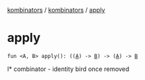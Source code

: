 [kombinators](../index.md) / [kombinators](index.md) / [apply](./apply.md)

# apply

`fun <A, B> apply(): ((`[`A`](apply.md#A)`) -> `[`B`](apply.md#B)`) -> (`[`A`](apply.md#A)`) -> `[`B`](apply.md#B)

I* combinator - identity bird once removed

